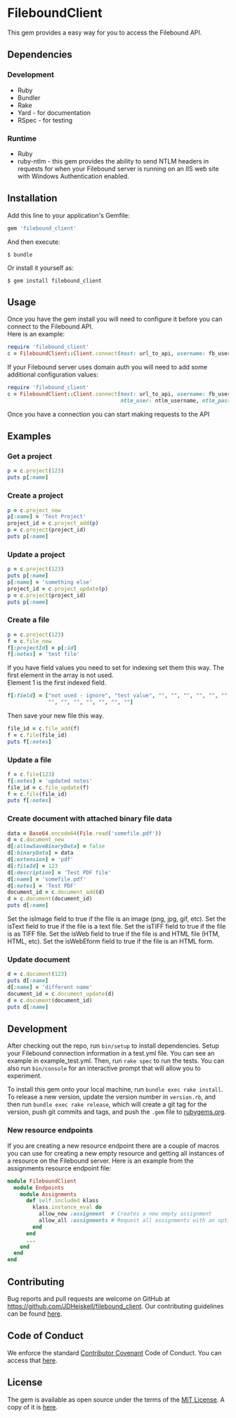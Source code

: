 # FileboundClient

This gem provides a easy way for you to access the Filebound API.

## Dependencies

### Development
* Ruby
* Bundler
* Rake
* Yard - for documentation
* RSpec - for testing

### Runtime
* Ruby
* ruby-ntlm - this gem provides the ability to send NTLM headers in requests for when your Filebound server is running
              on an IIS web site with Windows Authentication enabled.

## Installation

Add this line to your application's Gemfile:

```ruby
gem 'filebound_client'
```

And then execute:

    $ bundle

Or install it yourself as:

    $ gem install filebound_client

## Usage

Once you have the gem install you will need to configure it before you can connect to the Filebound API.  
Here is an example:

```ruby
require 'filebound_client'
c = FileboundClient::Client.connect(host: url_to_api, username: fb_username, password: fb_password)
```

If your Filebound server uses domain auth you will need to add some additional configuration values:

```ruby
require 'filebound_client'
c = FileboundClient::Client.connect(host: url_to_api, username: fb_username, password: fb_password, use_ntlm: true, 
                                    ntlm_user: ntlm_username, ntlm_password: ntlm_password, ntlm_domain: ntlm_domain)
```

Once you have a connection you can start making requests to the API

## Examples

### Get a project

```ruby
p = c.project(123)
puts p[:name]
```

### Create a project

```ruby
p = c.project_new
p[:name] = 'Test Project'
project_id = c.project_add(p)
p = c.project(project_id)
puts p[:name]
```

### Update a project

```ruby
p = c.project(123)
puts p[:name]
p[:name] = 'something else'
project_id = c.project_update(p)
p = c.project(project_id)
puts p[:name]
```

### Create a file

```ruby
p = c.project(123)
f = c.file_new
f[:projectId] = p[:id]
f[:notes] = 'test file'
```

If you have field values you need to set for indexing set them this way.  The first element in the array is not used.  
Element 1 is the first indexed field.

```ruby
f[:field] = ["not used - ignore", "test value", "", "", "", "", "", "", "", "", "", "", "", "", 
             "", "", "", "", "", "", ""]
```

Then save your new file this way.

```ruby
file_id = c.file_add(f)
f = c.file(file_id)
puts f[:notes]
```

### Update a file

```ruby
f = c.file(123)
f[:notes] = 'updated notes'
file_id = c.file_update(f)
f = c.file(file_id)
puts f[:notes]
```

### Create document with attached binary file data

```ruby
data = Base64.encode64(File.read('somefile.pdf'))
d = c.document_new
d[:allowSaveBinaryData] = false
d[:binaryData] = data
d[:extension] = 'pdf'
d[:fileId] = 123
d[:description] = 'Test PDF file'
d[:name] = 'somefile.pdf'
d[:notes] = 'Test PDF'
document_id = c.document_add(d)
d = c.document(document_id)
puts d[:name]
```

Set the isImage field to true if the file is an image (png, jpg, gif, etc).
Set the isText field to true if the file is a text file.
Set the isTIFF field to true if the file is as TIFF file.
Set the isWeb field to true if the file is and HTML file (HTM, HTML, etc).
Set the isWebEform field to true if the file is an HTML form.

### Update document

```ruby
d = c.document(123)
puts d[:name]
d[:name] = 'different name'
document_id = c.document_update(d)
d = c.document(document_id)
puts d[:name]
```

## Development

After checking out the repo, run `bin/setup` to install dependencies. Setup your Filebound connection information
in a test.yml file.  You can see an example in example_test.yml.  Then, run `rake spec` to run the tests. 
You can also run `bin/console` for an interactive prompt that will allow you to experiment.

To install this gem onto your local machine, run `bundle exec rake install`. To release a new version, update the 
version number in `version.rb`, and then run `bundle exec rake release`, which will create a git tag for the version, 
push git commits and tags, and push the `.gem` file to [rubygems.org](https://rubygems.org).

### New resource endpoints

If you are creating a new resource endpoint there are a couple of macros you can use for creating a new empty
resource and getting all instances of a resource on the Filebound server.  Here is an example from the assignments 
resource endpoint file:

```ruby
module FileboundClient
  module Endpoints
    module Assignments
      def self.included klass
        klass.instance_eval do
          allow_new :assignment  # Creates a new empty assignment
          allow_all :assignments # Request all assignments with an optional filter query parameter
        end
      end
      ...
    end
  end
end
```


## Contributing

Bug reports and pull requests are welcome on GitHub at https://github.com/JDHeiskell/filebound_client.  Our contributing
guidelines can be found [here](./CONTRIBUTING.md).

## Code of Conduct

We enforce the standard [Contributor Covenant](https://www.contributor-covenant.org/) Code of Conduct.  You can access
that [here](./CODE_OF_CONDUCT.md).

## License

The gem is available as open source under the terms of the [MIT License](https://opensource.org/licenses/MIT). A copy
of it is [here](./LICENSE.txt).
